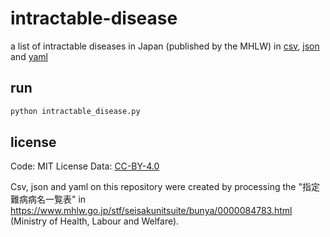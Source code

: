 # intractable-disease

a list of intractable diseases in Japan (published by the MHLW) in [csv](intractable_disease.csv), [json](intractable_disease.json) and [yaml](intractable_disease.yaml)

## run

```sh
python intractable_disease.py
```

## license

Code: MIT License
Data: [CC-BY-4.0](https://creativecommons.org/licenses/by/4.0/legalcode)

Csv, json and yaml on this repository were created by processing the "指定難病病名一覧表" in https://www.mhlw.go.jp/stf/seisakunitsuite/bunya/0000084783.html (Ministry of Health, Labour and Welfare).
